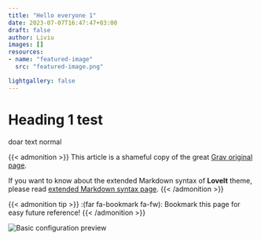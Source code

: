 ```yaml
---
title: "Hello everyone 1"
date: 2023-07-07T16:47:47+03:00
draft: false
author: Liviu
images: []
resources:
- name: "featured-image"
  src: "featured-image.png"

lightgallery: false
---
```


# Heading 1 test

doar text normal

<!--more-->

{{< admonition >}}
This article is a shameful copy of the great [Grav original page](http://learn.getgrav.org/content/markdown).

If you want to know about the extended Markdown syntax of **LoveIt** theme, please read [extended Markdown syntax page](../theme-documentation-content#extended-markdown-syntax).
{{< /admonition >}}

{{< admonition tip >}}
:(far fa-bookmark fa-fw): Bookmark this page for easy future reference!
{{< /admonition >}}

![Basic configuration preview](/test/MEMUG-Romaniaa.png "Basic configuration preview")